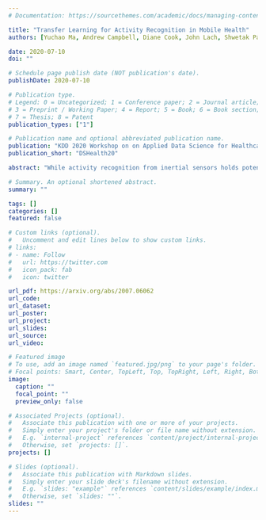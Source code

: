 ```yaml
---
# Documentation: https://sourcethemes.com/academic/docs/managing-content/

title: "Transfer Learning for Activity Recognition in Mobile Health"
authors: [Yuchao Ma, Andrew Campbell, Diane Cook, John Lach, Shwetak Patel, Thomas Ploetz, Majid Sarrafzadeh, Donna Spruijt-Metz, Hassan Ghasemzadeh]

date: 2020-07-10
doi: ""

# Schedule page publish date (NOT publication's date).
publishDate: 2020-07-10

# Publication type.
# Legend: 0 = Uncategorized; 1 = Conference paper; 2 = Journal article;
# 3 = Preprint / Working Paper; 4 = Report; 5 = Book; 6 = Book section;
# 7 = Thesis; 8 = Patent
publication_types: ["1"]

# Publication name and optional abbreviated publication name.
publication: "KDD 2020 Workshop on on Applied Data Science for Healthcare"
publication_short: "DSHealth20"

abstract: "While activity recognition from inertial sensors holds potential for mobile health, differences in sensing platforms and user movement patterns cause performance degradation. Aiming to address these challenges, we propose a transfer learning framework, TransFall1 ,for sensor-based activity recognition. TransFall’s design contains a two-tier data transformation, a label estimation layer, and a model generation layer to recognize activities for the new scenario. We validate TransFall analytically and empirically."

# Summary. An optional shortened abstract.
summary: ""

tags: []
categories: []
featured: false

# Custom links (optional).
#   Uncomment and edit lines below to show custom links.
# links:
# - name: Follow
#   url: https://twitter.com
#   icon_pack: fab
#   icon: twitter

url_pdf: https://arxiv.org/abs/2007.06062
url_code:
url_dataset:
url_poster:
url_project:
url_slides:
url_source:
url_video:

# Featured image
# To use, add an image named `featured.jpg/png` to your page's folder.
# Focal points: Smart, Center, TopLeft, Top, TopRight, Left, Right, BottomLeft, Bottom, BottomRight.
image:
  caption: ""
  focal_point: ""
  preview_only: false

# Associated Projects (optional).
#   Associate this publication with one or more of your projects.
#   Simply enter your project's folder or file name without extension.
#   E.g. `internal-project` references `content/project/internal-project/index.md`.
#   Otherwise, set `projects: []`.
projects: []

# Slides (optional).
#   Associate this publication with Markdown slides.
#   Simply enter your slide deck's filename without extension.
#   E.g. `slides: "example"` references `content/slides/example/index.md`.
#   Otherwise, set `slides: ""`.
slides: ""
---
```


